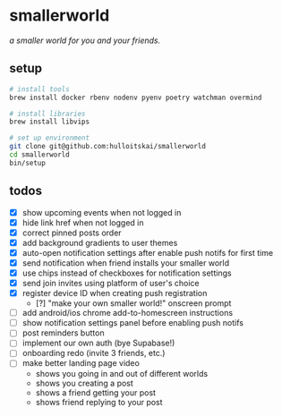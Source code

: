 # smallerworld

_a smaller world for you and your friends._

## setup

```bash
# install tools
brew install docker rbenv nodenv pyenv poetry watchman overmind

# install libraries
brew install libvips

# set up environment
git clone git@github.com:hulloitskai/smallerworld
cd smallerworld
bin/setup
```

## todos

- [x] show upcoming events when not logged in
- [x] hide link href when not logged in
- [x] correct pinned posts order
- [x] add background gradients to user themes
- [x] auto-open notification settings after enable push notifs for first time
- [x] send notification when friend installs your smaller world
- [x] use chips instead of checkboxes for notification settings
- [x] send join invites using platform of user's choice
- [x] register device ID when creating push registration
  - [?] "make your own smaller world!" onscreen prompt
- [ ] add android/ios chrome add-to-homescreen instructions
- [ ] show notification settings panel before enabling push notifs
- [ ] post reminders button
- [ ] implement our own auth (bye Supabase!)
- [ ] onboarding redo (invite 3 friends, etc.)
- [ ] make better landing page video
  - shows you going in and out of different worlds
  - shows you creating a post
  - shows a friend getting your post
  - shows friend replying to your post
